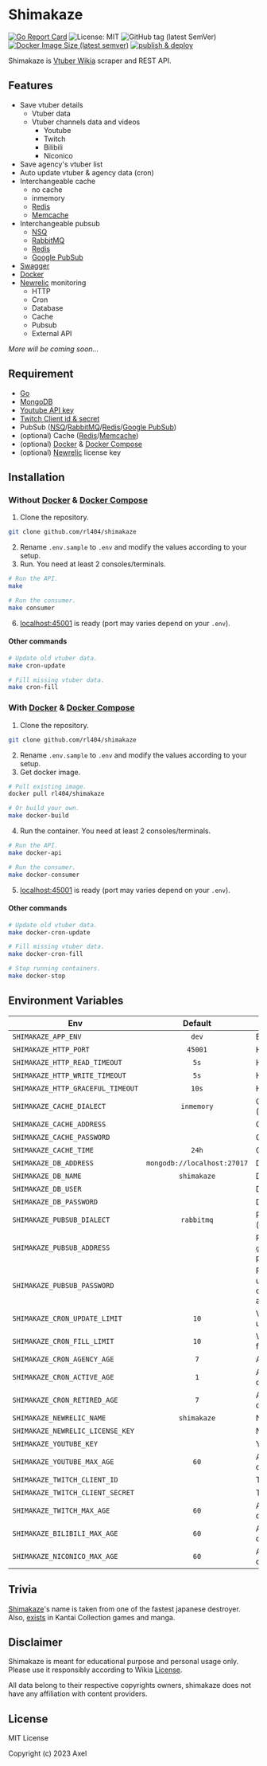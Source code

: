 # Shimakaze

[![Go Report Card](https://goreportcard.com/badge/github.com/rl404/shimakaze)](https://goreportcard.com/report/github.com/rl404/shimakaze)
![License: MIT](https://img.shields.io/github/license/rl404/shimakaze)
![GitHub tag (latest SemVer)](https://img.shields.io/github/v/tag/rl404/shimakaze)
[![Docker Image Size (latest semver)](https://img.shields.io/docker/image-size/rl404/shimakaze)](https://hub.docker.com/r/rl404/shimakaze)
[![publish & deploy](https://github.com/rl404/shimakaze/actions/workflows/publish-deploy.yml/badge.svg)](https://github.com/rl404/shimakaze/actions/workflows/publish-deploy.yml)

Shimakaze is [Vtuber Wikia](https://virtualyoutuber.fandom.com/wiki/Virtual_YouTuber_Wiki) scraper and REST API.

## Features

- Save vtuber details
  - Vtuber data
  - Vtuber channels data and videos
    - Youtube
    - Twitch
    - Bilibili
    - Niconico
- Save agency's vtuber list
- Auto update vtuber & agency data (cron)
- Interchangeable cache
  - no cache
  - inmemory
  - [Redis](https://redis.io/)
  - [Memcache](https://memcached.org/)
- Interchangeable pubsub
  - [NSQ](https://nsq.io/)
  - [RabbitMQ](https://www.rabbitmq.com/)
  - [Redis](https://redis.io/)
  - [Google PubSub](https://cloud.google.com/pubsub)
- [Swagger](https://github.com/swaggo/swag)
- [Docker](https://www.docker.com/)
- [Newrelic](https://newrelic.com/) monitoring
  - HTTP
  - Cron
  - Database
  - Cache
  - Pubsub
  - External API

_More will be coming soon..._

## Requirement

- [Go](https://go.dev/)
- [MongoDB](https://www.mongodb.com/)
- [Youtube API key](https://cloud.google.com/docs/authentication/api-keys)
- [Twitch Client id & secret](https://dev.twitch.tv/docs/authentication/register-app/)
- PubSub ([NSQ](https://nsq.io/)/[RabbitMQ](https://www.rabbitmq.com/)/[Redis](https://redis.io/)/[Google PubSub](https://cloud.google.com/pubsub))
- (optional) Cache ([Redis](https://redis.io/)/[Memcache](https://memcached.org/))
- (optional) [Docker](https://www.docker.com/) & [Docker Compose](https://docs.docker.com/compose/)
- (optional) [Newrelic](https://newrelic.com/) license key

## Installation

### Without [Docker](https://www.docker.com/) & [Docker Compose](https://docs.docker.com/compose/)

1. Clone the repository.

```sh
git clone github.com/rl404/shimakaze
```

2. Rename `.env.sample` to `.env` and modify the values according to your setup.
3. Run. You need at least 2 consoles/terminals.

```sh
# Run the API.
make

# Run the consumer.
make consumer
```

6. [localhost:45001](http://localhost:45001) is ready (port may varies depend on your `.env`).

#### Other commands

```sh
# Update old vtuber data.
make cron-update

# Fill missing vtuber data.
make cron-fill
```

### With [Docker](https://www.docker.com/) & [Docker Compose](https://docs.docker.com/compose/)

1. Clone the repository.

```sh
git clone github.com/rl404/shimakaze
```

2. Rename `.env.sample` to `.env` and modify the values according to your setup.
3. Get docker image.

```sh
# Pull existing image.
docker pull rl404/shimakaze

# Or build your own.
make docker-build
```

4. Run the container. You need at least 2 consoles/terminals.

```sh
# Run the API.
make docker-api

# Run the consumer.
make docker-consumer
```

5. [localhost:45001](http://localhost:45001) is ready (port may varies depend on your `.env`).

#### Other commands

```sh
# Update old vtuber data.
make docker-cron-update

# Fill missing vtuber data.
make docker-cron-fill

# Stop running containers.
make docker-stop
```

## Environment Variables

| Env                               |           Default           | Description                                                                                                |
| --------------------------------- | :-------------------------: | ---------------------------------------------------------------------------------------------------------- |
| `SHIMAKAZE_APP_ENV`               |            `dev`            | Environment type (`dev`/`prod`).                                                                           |
| `SHIMAKAZE_HTTP_PORT`             |           `45001`           | HTTP server port.                                                                                          |
| `SHIMAKAZE_HTTP_READ_TIMEOUT`     |            `5s`             | HTTP read timeout.                                                                                         |
| `SHIMAKAZE_HTTP_WRITE_TIMEOUT`    |            `5s`             | HTTP write timeout.                                                                                        |
| `SHIMAKAZE_HTTP_GRACEFUL_TIMEOUT` |            `10s`            | HTTP graceful timeout.                                                                                     |
| `SHIMAKAZE_CACHE_DIALECT`         |         `inmemory`          | Cache type (`nocache`/`redis`/`inmemory`/`memcache`)                                                       |
| `SHIMAKAZE_CACHE_ADDRESS`         |                             | Cache address.                                                                                             |
| `SHIMAKAZE_CACHE_PASSWORD`        |                             | Cache password.                                                                                            |
| `SHIMAKAZE_CACHE_TIME`            |            `24h`            | Cache time.                                                                                                |
| `SHIMAKAZE_DB_ADDRESS`            | `mongodb://localhost:27017` | Database address with port.                                                                                |
| `SHIMAKAZE_DB_NAME`               |         `shimakaze`         | Database name.                                                                                             |
| `SHIMAKAZE_DB_USER`               |                             | Database username.                                                                                         |
| `SHIMAKAZE_DB_PASSWORD`           |                             | Database password.                                                                                         |
| `SHIMAKAZE_PUBSUB_DIALECT`        |         `rabbitmq`          | Pubsub type (`nsq`/`rabbitmq`/`redis`/`google`)                                                            |
| `SHIMAKAZE_PUBSUB_ADDRESS`        |                             | Pubsub address (if you are using `google`, this will be your google project id).                           |
| `SHIMAKAZE_PUBSUB_PASSWORD`       |                             | Pubsub password (if you are using `google`, this will be the content of your google service account json). |
| `SHIMAKAZE_CRON_UPDATE_LIMIT`     |            `10`             | Vtuber & agency count limit when updating old data.                                                        |
| `SHIMAKAZE_CRON_FILL_LIMIT`       |            `10`             | Vtuber & agency count limit when filling missing data.                                                     |
| `SHIMAKAZE_CRON_AGENCY_AGE`       |             `7`             | Age of old agency data (in days).                                                                          |
| `SHIMAKAZE_CRON_ACTIVE_AGE`       |             `1`             | Age of old active vtuber data (in days).                                                                   |
| `SHIMAKAZE_CRON_RETIRED_AGE`      |             `7`             | Age of old retired vtuber data (in days).                                                                  |
| `SHIMAKAZE_NEWRELIC_NAME`         |         `shimakaze`         | Newrelic application name.                                                                                 |
| `SHIMAKAZE_NEWRELIC_LICENSE_KEY`  |                             | Newrelic license key.                                                                                      |
| `SHIMAKAZE_YOUTUBE_KEY`           |                             | Youtube API key.                                                                                           |
| `SHIMAKAZE_YOUTUBE_MAX_AGE`       |            `60`             | Age limit of youtube videos (in days).                                                                     |
| `SHIMAKAZE_TWITCH_CLIENT_ID`      |                             | Twitch client id.                                                                                          |
| `SHIMAKAZE_TWITCH_CLIENT_SECRET`  |                             | Twitch client secret.                                                                                      |
| `SHIMAKAZE_TWITCH_MAX_AGE`        |            `60`             | Age limit of twitch videos (in days).                                                                      |
| `SHIMAKAZE_BILIBILI_MAX_AGE`      |            `60`             | Age limit of bilibili videos (in days).                                                                    |
| `SHIMAKAZE_NICONICO_MAX_AGE`      |            `60`             | Age limit of niconico videos (in days).                                                                    |

## Trivia

[Shimakaze](<https://en.wikipedia.org/wiki/Japanese_destroyer_Shimakaze_(1942)>)'s name is taken from one of the fastest japanese destroyer. Also, [exists](https://en.kancollewiki.net/Shimakaze) in Kantai Collection games and manga.

## Disclaimer

Shimakaze is meant for educational purpose and personal usage only. Please use it responsibly according to Wikia [License](https://www.fandom.com/licensing).

All data belong to their respective copyrights owners, shimakaze does not have any affiliation with content providers.

## License

MIT License

Copyright (c) 2023 Axel
